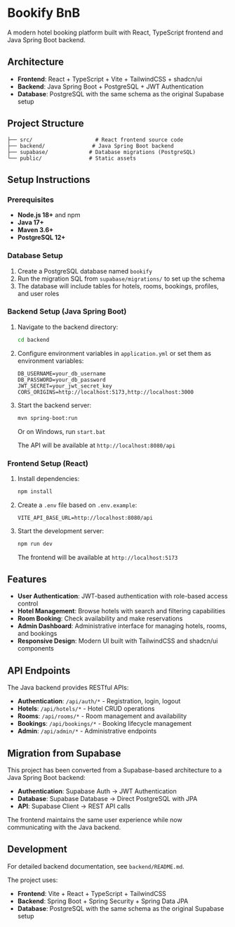 # Bookify BnB

A modern hotel booking platform built with React, TypeScript frontend and Java Spring Boot backend.

## Architecture

- **Frontend**: React + TypeScript + Vite + TailwindCSS + shadcn/ui
- **Backend**: Java Spring Boot + PostgreSQL + JWT Authentication
- **Database**: PostgreSQL with the same schema as the original Supabase setup

## Project Structure

```
├── src/                    # React frontend source code
├── backend/               # Java Spring Boot backend
├── supabase/             # Database migrations (PostgreSQL)
└── public/               # Static assets
```

## Setup Instructions

### Prerequisites

- **Node.js 18+** and npm
- **Java 17+**
- **Maven 3.6+**
- **PostgreSQL 12+**

### Database Setup

1. Create a PostgreSQL database named `bookify`
2. Run the migration SQL from `supabase/migrations/` to set up the schema
3. The database will include tables for hotels, rooms, bookings, profiles, and user roles

### Backend Setup (Java Spring Boot)

1. Navigate to the backend directory:
   ```sh
   cd backend
   ```

2. Configure environment variables in `application.yml` or set them as environment variables:
   ```
   DB_USERNAME=your_db_username
   DB_PASSWORD=your_db_password
   JWT_SECRET=your_jwt_secret_key
   CORS_ORIGINS=http://localhost:5173,http://localhost:3000
   ```

3. Start the backend server:
   ```sh
   mvn spring-boot:run
   ```
   Or on Windows, run `start.bat`

   The API will be available at `http://localhost:8080/api`

### Frontend Setup (React)

1. Install dependencies:
   ```sh
   npm install
   ```

2. Create a `.env` file based on `.env.example`:
   ```
   VITE_API_BASE_URL=http://localhost:8080/api
   ```

3. Start the development server:
   ```sh
   npm run dev
   ```

   The frontend will be available at `http://localhost:5173`

## Features

- **User Authentication**: JWT-based authentication with role-based access control
- **Hotel Management**: Browse hotels with search and filtering capabilities
- **Room Booking**: Check availability and make reservations
- **Admin Dashboard**: Administrative interface for managing hotels, rooms, and bookings
- **Responsive Design**: Modern UI built with TailwindCSS and shadcn/ui components

## API Endpoints

The Java backend provides RESTful APIs:

- **Authentication**: `/api/auth/*` - Registration, login, logout
- **Hotels**: `/api/hotels/*` - Hotel CRUD operations
- **Rooms**: `/api/rooms/*` - Room management and availability
- **Bookings**: `/api/bookings/*` - Booking lifecycle management
- **Admin**: `/api/admin/*` - Administrative endpoints

## Migration from Supabase

This project has been converted from a Supabase-based architecture to a Java Spring Boot backend:

- **Authentication**: Supabase Auth → JWT Authentication
- **Database**: Supabase Database → Direct PostgreSQL with JPA
- **API**: Supabase Client → REST API calls

The frontend maintains the same user experience while now communicating with the Java backend.

## Development

For detailed backend documentation, see `backend/README.md`.

The project uses:
- **Frontend**: Vite + React + TypeScript + TailwindCSS
- **Backend**: Spring Boot + Spring Security + Spring Data JPA
- **Database**: PostgreSQL with the same schema as the original Supabase setup
